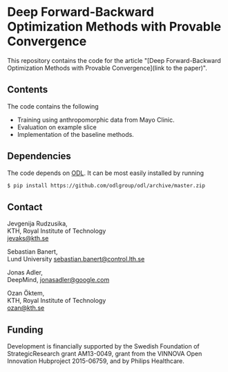 Deep Forward-Backward Optimization Methods with Provable Convergence
==================================

This repository contains the code for the article "[Deep Forward-Backward Optimization Methods with Provable Convergence](link to the paper)".

Contents
--------
The code contains the following

* Training using anthropomorphic data from Mayo Clinic.
* Evaluation on example slice
* Implementation of the baseline methods.

Dependencies
------------
The code depends on [ODL](https://github.com/odlgroup/odl). It can be most easily installed by running 

```bash
$ pip install https://github.com/odlgroup/odl/archive/master.zip
```

Contact
-------
Jevgenija Rudzusika,  
KTH, Royal Institute of Technology   
jevaks@kth.se

Sebastian Banert,  
Lund University
sebastian.banert@control.lth.se

Jonas Adler,  
DeepMind,
jonasadler@google.com

Ozan Öktem,  
KTH, Royal Institute of Technology  
ozan@kth.se

Funding
-------
Development is financially supported by the Swedish Foundation of StrategicResearch grant AM13-0049, grant from the VINNOVA Open Innovation Hubproject 2015-06759, and by Philips Healthcare.
